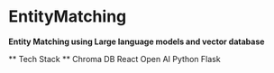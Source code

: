 # EntityMatching

**Entity Matching using Large language models and vector database**

** Tech Stack **
Chroma DB
React
Open AI
Python
Flask